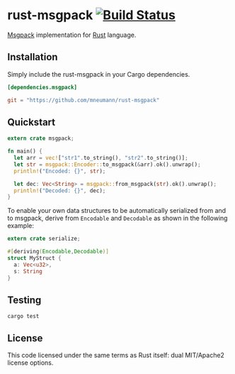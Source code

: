 # rust-msgpack [![Build Status][travis-image]][travis-link]

[travis-image]: https://travis-ci.org/mneumann/rust-msgpack.png?branch=master
[travis-link]: https://travis-ci.org/mneumann/rust-msgpack

[Msgpack][msgpack-home] implementation for [Rust][rust-home] language.

[msgpack-home]: http://www.msgpack.org
[rust-home]: http://www.rust-lang.org

## Installation

Simply include the rust-msgpack in your Cargo dependencies.

```toml
[dependencies.msgpack]

git = "https://github.com/mneumann/rust-msgpack"
```

## Quickstart

```rust
extern crate msgpack;

fn main() {
  let arr = vec!["str1".to_string(), "str2".to_string()];
  let str = msgpack::Encoder::to_msgpack(&arr).ok().unwrap();
  println!("Encoded: {}", str);

  let dec: Vec<String> = msgpack::from_msgpack(str).ok().unwrap();
  println!("Decoded: {}", dec);
}
```

To enable your own data structures to be automatically serialized from and to
msgpack, derive from <code>Encodable</code> and <code>Decodable</code> as shown
in the following example:

```rust
extern crate serialize;

#[deriving(Encodable,Decodable)]
struct MyStruct {
  a: Vec<u32>,
  s: String
}
```

## Testing

```
cargo test
```

## License

This code licensed under the same terms as Rust itself: dual MIT/Apache2 license options.
